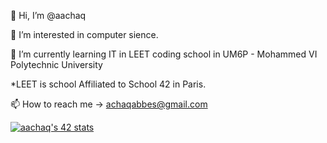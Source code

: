 
👋 Hi, I’m @aachaq

👀 I’m interested in computer sience.

🌱 I’m currently learning IT in LEET coding school in UM6P - Mohammed VI Polytechnic University

*LEET is school Affiliated to School 42 in Paris.

📫 How to reach me -> achaqabbes@gmail.com

<!---
aachaq/aachaq is a ✨ special ✨ repository because its `README.md` (this file) appears on your GitHub profile.
You can click the Preview link to take a look at your changes.
--->
[![aachaq's 42 stats](https://badge.mediaplus.ma/black/aachaq)](https://github.com/oakoudad/badge42)
